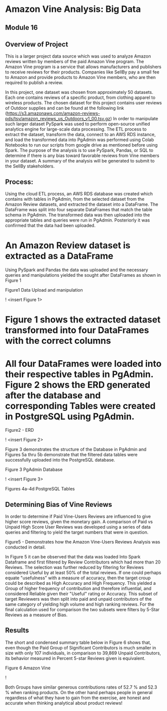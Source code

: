 # Amazon Vine Analysis:  Big Data
## Module 16

## Overview of Project

This is a larger project data source which was used to analyze Amazon reviews written by members of the paid Amazon Vine program. The Amazon Vine program is a service that allows manufacturers and publishers to receive reviews for their products. Companies like SellBy pay a small fee to Amazon and provide products to Amazon Vine members, who are then required to publish a review.

In this project, one dataset was chosen from approximately 50 datasets. Each one contains reviews of a specific product, from clothing apparel to wireless products. The chosen dataset for this project contains user reviews of Outdoor supplies and can be found at the following link (https://s3.amazonaws.com/amazon-reviews-pds/tsv/amazon_reviews_us_Outdoors_v1_00.tsv.gz) In order to manipulate such larger dataset PySpark was used to perform open-source unified analytics engine for large-scale data processing.  The ETL process to extract the dataset, transform the data, connect to an AWS RDS instance, and load the transformed data into PgAdmin was performed using Colab Notebooks to run our scripts from google drive as mentioned before using Spark.  The purpose of the analysis is to use PySpark, Pandas, or SQL to determine if there is any bias toward favorable reviews from Vine members in your dataset. A summary of the analysis will be generated to submit to the SellBy stakeholders.

## Process:

Using the cloud ETL process, an AWS RDS database was created which contains with tables in PgAdmin, from the selected dataset from the Amazon Review datasets, and extracted the dataset into a DataFrame. The DataFrame was split into four separate DataFrames that match the table schema in PgAdmin. The transformed data was then uploaded into the appropriate tables and queries were run in PgAdmin.  Posteriorly it was confirmed that the data had been uploaded.

# An Amazon Review dataset is extracted as a DataFrame

Using PySpark and Pandas the data was uploaded and the necessary queries and manipulations yielded the sought after DataFrames as shown in Figure 1

Figure1 Data Upload and manipulation

! <insert Figure 1>

# Figure 1 shows the extracted dataset transformed into four DataFrames with the correct columns 


# All four DataFrames were loaded into their respective tables in PgAdmin.  Figure 2 shows the ERD generated after the database and corresponding Tables were created in PostgreSQL using PgAdmin.

Figure2 - ERD

! <insert Figure 2>

Figure 3 demonstrates the structure of the Database in PgAdmin and Figures 5a thru 5b demonstrate that the filtered data tables were successfully uploaded into the PostgreSQL database.

Figure 3 PgAdmin Database

! <insert Figure 3>

Figures 4a-4d PostgreSQL Tables

## Determining Bias of Vine Reviews

In order to determine if Paid Vine-Users Reviews are influenced to give higher score reviews, given the monetary gain.  A comparison of Paid vs Unpaid High Score User Reviews was developed using a series of data queries and filtering to yield the target numbers that were in question.

Figure5 - Demonstrates how the Amazon Vine-Users Reviews Analysis was conducted in detail.

In Figure 5 it can be observed that the data was loaded Into Spark Dataframe and first filtered by Review Contributors which had more than 20 Reviews.  The selection was further reduced by filtering for Reviews considered Useful by at least 50% of the total reviews.  If one could perhaps equate "usefulness" with a measure of accuracy, then the target croup could be described as High Accuracy and High Frequency.  This yielded a Group of higher frequency of contribution and therefore influential, and considered Reliable given their "Useful" rating or Accuracy.  This subset of target Reviewers was then split into paid and unpaid contributors of the same category of yielding high volume and high ranking reviews.
For the final calculation used for comparison the two subsets were filters by 5-Star Reviews as a measure of Bias.

## Results

 The short and condensed summary table below  in Figure 6 shows that, even though the Paid Group of Significant Contributors is much smaller in size with only 107 individuals, in comparison to 39,869 Unpaid Contributors, its behavior measured in Percent 5-star Reviews given is equivalent.  

Figure 6 Amazon Vine 
 
!<Figure6>

Both Groups have similar generous contributions rates of 52.7 % and 52.3 % when ranking products.  On the other hand perhaps people in general regardless of what they have to gain from the exercise, are honest and accurate when thinking analytical about product reviews!       

